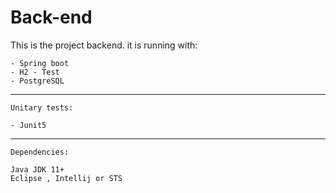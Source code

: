 # Back-end

This is the project backend. it is running with:

    - Spring boot 
    - H2 - Test
    - PostgreSQL 

---

    Unitary tests:

    - Junit5

--- 
    Dependencies:

    Java JDK 11+
    Eclipse , Intellij or STS



